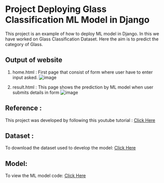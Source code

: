 # Project Deploying Glass Classification ML Model in Django
This project is an example of how to deploy ML model in Django. In this we have worked on Glass Classification Dataset. Here the aim is to predict the category of Glass.

## Output of website
1. home.html : First page that consist of form where user have to enter input asked.
![image](https://user-images.githubusercontent.com/63490144/123065639-f50f4400-d42c-11eb-8016-22a5c799c1bd.png)

2. result.html : This page shows the prediction by ML model when user submits details in form
![image](https://user-images.githubusercontent.com/63490144/123065892-33a4fe80-d42d-11eb-97bb-0c9f55231dc6.png)


## Reference : 
This project was developed by following this youtube tutorial  : [Click Here](https://youtu.be/zcALUNZNBUk)

## Dataset :
To download the dataset used to develop the model: [Click Here](https://www.kaggle.com/uciml/glass)

## Model:
To view the ML model code: [Click Here](model/model.py)

